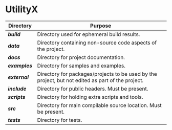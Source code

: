 # UtilityX

| Directory      | Purpose                                                      |
| -------------- | ------------------------------------------------------------ |
| ***build***    | Directory used for ephemeral build results.                  |
| ***data***     | Directory containing non-source code aspects of the project. |
| ***docs***     | Directory for project documentation.                         |
| ***examples*** | Directory for samples and examples.                          |
| ***external*** | Directory for packages/projects to be used by the project, but not edited as part of the project.         |
| ***include***  | Directory for public headers. Must be present.               |
| ***scripts***  | Directory for holding extra scripts and tools.               |
| ***src***      | Directory for main compilable source location. Must be present. |
| ***tests***    | Directory for tests.                                         |
